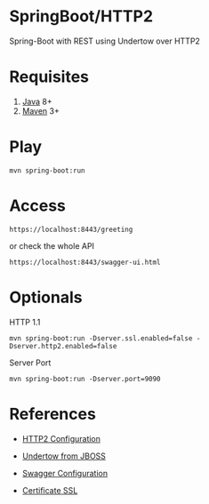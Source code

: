 # SpringBoot/HTTP2

Spring-Boot with REST using Undertow over HTTP2 

# Requisites

1. [Java](http://www.oracle.com/technetwork/java/javase/downloads/jdk8-downloads-2133151.html) 8+
2. [Maven](https://maven.apache.org/download.cgi) 3+

# Play

```
mvn spring-boot:run
```

# Access

```
https://localhost:8443/greeting
```

or check the whole API

```
https://localhost:8443/swagger-ui.html

```

# Optionals

HTTP 1.1

```
mvn spring-boot:run -Dserver.ssl.enabled=false -Dserver.http2.enabled=false
```

Server Port

```
mvn spring-boot:run -Dserver.port=9090
```


# References

* [HTTP2 Configuration](http://www.baeldung.com/spring-boot-application-configuration
)

* [Undertow from JBOSS](http://undertow.io)

* [Swagger Configuration](http://www.baeldung.com/swagger-2-documentation-for-spring-rest-api)

* [Certificate SSL](https://www.thomasvitale.com/https-spring-boot-ssl-certificate)
